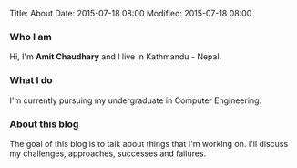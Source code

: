 Title: About
Date: 2015-07-18 08:00
Modified: 2015-07-18 08:00

### Who I am

Hi, I'm **Amit Chaudhary** and I live in Kathmandu - Nepal.

### What I do

I'm currently pursuing my undergraduate in Computer Engineering.

### About this blog

The goal of this blog is to talk about things that I'm working on. I'll discuss my challenges, approaches, successes and failures.
